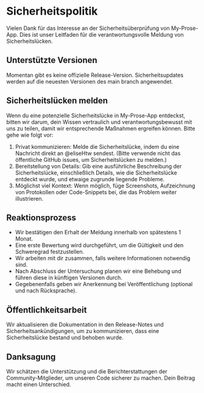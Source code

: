 # Sicherheitspolitik

Vielen Dank für das Interesse an der Sicherheitsüberprüfung von My-Prose-App. 
Dies ist unser Leitfaden für die verantwortungsvolle Meldung von Sicherheitslücken.

## Unterstützte Versionen

Momentan gibt es keine offizielle Release-Version.
Sicherheitsupdates werden auf die neuesten Versionen des main branch angewendet.

## Sicherheitslücken melden

Wenn du eine potenzielle Sicherheitslücke in My-Prose-App entdeckst, bitten wir darum, 
dein Wissen vertraulich und verantwortungsbewusst mit uns zu teilen, damit wir 
entsprechende Maßnahmen ergreifen können. Bitte gehe wie folgt vor:

1. Privat kommunizieren: Melde die Sicherheitslücke, indem du eine Nachricht direkt an 
@eliseHtw sendest. (Bitte verwende nicht das öffentliche GitHub issues, um 
Sicherheitslücken zu melden.)
2. Bereitstellung von Details: Gib eine ausführliche Beschreibung der Sicherheitslücke, 
einschließlich Details, wie die Sicherheitslücke entdeckt wurde, und etwaige zugrunde 
liegende Probleme.
3. Möglichst viel Kontext: Wenn möglich, füge Screenshots, Aufzeichnung von Protokollen 
oder Code-Snippets bei, die das Problem weiter illustrieren.

## Reaktionsprozess

- Wir bestätigen den Erhalt der Meldung innerhalb von spätestens 1 Monat.
- Eine erste Bewertung wird durchgeführt, um die Gültigkeit und den Schweregrad 
festzustellen.
- Wir arbeiten mit dir zusammen, falls weitere Informationen notwendig sind.
- Nach Abschluss der Untersuchung planen wir eine Behebung und führen diese in 
künftigen Versionen durch.
- Gegebenenfalls geben wir Anerkennung bei Veröffentlichung (optional und nach 
Rücksprache).

## Öffentlichkeitsarbeit

Wir aktualisieren die Dokumentation in den Release-Notes und Sicherheitsankündigungen, 
um zu kommunizieren, dass eine Sicherheitslücke bestand und behoben wurde.

## Danksagung

Wir schätzen die Unterstützung und die Berichterstattungen der Community-Mitglieder, 
um unseren Code sicherer zu machen. Dein Beitrag macht einen Unterschied.
